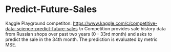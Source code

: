 # Predict-Future-Sales

Kaggle Playground competiton: https://www.kaggle.com/c/competitive-data-science-predict-future-sales \n
Competition provides sale history data from Russian shops over past two years (0 - 33rd month) and asks to predict the sale in the 34th month. The prediction is evaluated by metric MSE.
